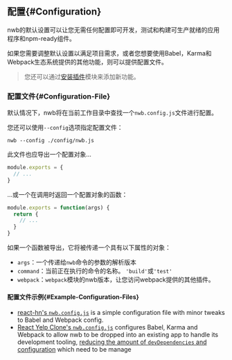 ## 配置{#Configuration}

nwb的默认设置可以让您无需任何配置即可开发，测试和构建可生产就绪的应用程序和npm-ready组件。

如果您需要调整默认设置以满足项目需求，或者您想要使用Babel，Karma和Webpack生态系统提供的其他功能，则可以提供配置文件。

> 您还可以通过[安装插件](https://github.com/insin/nwb/blob/master/docs/Plugins.md#plugins)模块来添加新功能。

### 配置文件{#Configuration-File}

默认情况下，nwb将在当前工作目录中查找一个`nwb.config.js`文件进行配置。

您还可以使用`--config`选项指定配置文件：

```
nwb --config ./config/nwb.js
```

此文件也应导出一个配置对象...

```js
module.exports = {
  // ...
}
```

...或一个在调用时返回一个配置对象的函数：

```js
module.exports = function(args) {
  return {
    // ...
  }
}
```

如果一个函数被导出，它将被传递一个具有以下属性的对象：

- `args`：一个传递给`nwb`命令的参数的解析版本
- `command`：当前正在执行的命令的名称。 `'build'`或`'test'`
- `webpack`：`webpack`模块的nwb版本，让您访问webpack提供的其他插件。

#### 配置文件示例{#Example-Configuration-Files}

- [react-hn's `nwb.config.js`](https://github.com/insin/react-hn/blob/concat/nwb.config.js) is a simple configuration file with minor tweaks to Babel and Webpack config.
- [React Yelp Clone's `nwb.config.js`](https://github.com/insin/react-yelp-clone/blob/nwb/nwb.config.js) configures Babel, Karma and Webpack to allow nwb to be dropped into an existing app to handle its development tooling, [reducing the amount of `devDependencies` and configuration](https://github.com/insin/react-yelp-clone/compare/master...nwb) which need to be manage

